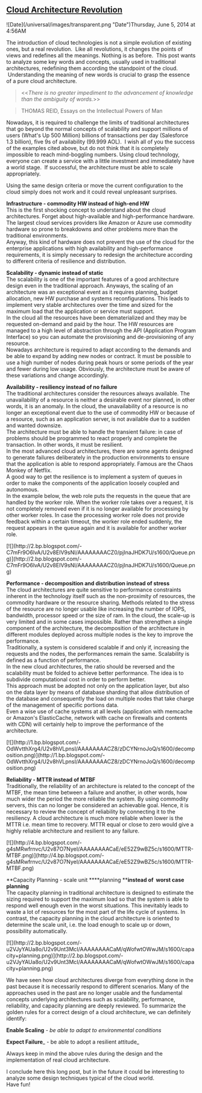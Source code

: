 ## [Cloud Architecture Revolution](/blog/2014/6/5/cloud-architecture-revolution.html)

<div class="journal-entry-tag journal-entry-tag-post-title"><span class="posted-on">![Date](/universal/images/transparent.png "Date")Thursday, June 5, 2014 at 4:56AM</span></div>

<div class="body">

<span>The introduction of cloud technologies is not a simple evolution of existing ones, but a real revolution.  Like all revolutions, it changes the points of views and redefines all the meanings. Nothing is as before.  This post wants to analyze some key words and concepts, usually used in traditional architectures, redefining them according the standpoint of the cloud.  Understanding the meaning of new words is crucial to grasp the essence of a pure cloud architecture.</span>

> <<_There is no greater impediment to the advancement of knowledge than the ambiguity of words._>>

> THOMAS REID, Essays on the Intellectual Powers of Man

<span>Nowadays, it is required to challenge the limits of traditional architectures that go beyond the normal concepts of scalability and support millions of users (What's Up 500 Million) billions of transactions per day (Salesforce 1.3 billion), five 9s of availability (99.999 AOL).  I wish all of you the success of the examples cited above, but do not think that it is completely impossible to reach mind-boggling numbers. Using cloud technology, everyone can create a service with a little investment and immediately have a world stage.  If successful, the architecture must be able to scale appropriately.</span>  

<span>Using the same design criteria or move the current configuration to the cloud simply does not work and it could reveal unpleasant surprises.</span>  

**Infrastructure - commodity HW instead of high-end HW**  
<span>This is the first shocking concept to understand about the cloud architectures. Forget about high-available and high-performance hardware. The largest cloud services providers like Amazon or Azure use commodity hardware so prone to breakdowns and other problems more than the traditional environments.</span>  
<span>Anyway, this kind of hardware does not prevent the use of the cloud for the enterprise applications with high availability and high-performance requirements, it is simply necessary to redesign the architecture according to different criteria of resilience and distribution.</span>  

**Scalability - dynamic instead of static**  
<span>The scalability is one of the important features of a good architecture design even in the traditional approach. Anyways, the scaling of an architecture was an exceptional event as it requires planning, budget allocation, new HW purchase and systems reconfigurations. This leads to implement very stable architectures over the time and sized for the maximum load that the application or service must support.</span>  
<span>In the cloud all the resources have been dematerialized and they may be requested on-demand and paid by the hour. The HW resources are managed to a high level of abstraction through the API (Application Program Interface) so you can automate the provisioning and de-provisioning of any resource.</span>  
<span>Nowadays architecture is required to adapt according to the demands and be able to expand by adding new nodes or contract. It must be possible to use a high number of nodes during peak hours or some periods of the year and fewer during low usage. Obviously, the architecture must be aware of these variations and change accordingly.</span>  

**Availability - resiliency instead of no failure**  
<span>The traditional architectures consider the resources always available. The unavailability of a resource is neither a desirable event nor planned, in other words, it is an anomaly. In the cloud, the unavailability of a resource is no longer an exceptional event due to the use of commodity HW or because of a resource, such as an application server, is not available due to a sudden and wanted downsize.</span>  
<span>The architecture must be able to handle the transient failure: in case of problems should be programmed to react properly and complete the transaction. In other words, it must be resilient.</span>  
<span>In the most advanced cloud architectures, there are some agents designed to generate failures deliberately in the production environments to ensure that the application is able to respond appropriately. Famous are the Chaos Monkey of Netflix.</span>  
<span>A good way to get the resilience is to implement a system of queues in order to make the components of the application loosely coupled and autonomous.</span>  
<span>In the example below, the web role puts the requests in the queue that are handled by the worker role. When the worker role takes over a request, it is not completely removed even if it is no longer available for processing by other worker roles. In case the processing worker role does not provide feedback within a certain timeout, the worker role ended suddenly, the request appears in the queue again and it is available for another worker role.</span>

<div class="separator">[![](http://2.bp.blogspot.com/-C7mFr9O6lvA/U2v8EIV9sNI/AAAAAAAACZ0/pjInaJHDK7U/s1600/Queue.png)](http://2.bp.blogspot.com/-C7mFr9O6lvA/U2v8EIV9sNI/AAAAAAAACZ0/pjInaJHDK7U/s1600/Queue.png)</div>

**Performance - decomposition and distribution instead of stress**  
<span>The cloud architectures are quite sensitive to performance constraints inherent in the technology itself such as the non-proximity of resources, the commodity hardware or the resource sharing. Methods related to the stress of the resource are no longer usable like increasing the number of IOPS, bandwidth, processor speed or the size of ram. In the cloud, the scale-up is very limited and in some cases impossible. Rather than strengthen a single component of the architecture, the decomposition of the architecture in different modules deployed across multiple nodes is the key to improve the performance.</span>  
<span>Traditionally, a system is considered scalable if and only if, increasing the requests and the nodes, the performances remain the same. Scalability is defined as a function of performance.</span>  
<span>In the new cloud architectures, the ratio should be reversed and the scalability must be folded to achieve better performance. The idea is to subdivide computational cost in order to perform better.</span>  
<span>This approach must be adopted not only on the application layer, but also on the data layer by means of database sharding that allow distribution of the database and consequently the load on multiple nodes that take charge of the management of specific portions data.</span>  
<span>Even a wise use of cache systems at all levels (application with memcache or Amazon's ElasticCache, network with cache on firewalls and contents with CDN) will certainly help to improve the performance of the architecture.</span>

<div class="separator">[![](http://1.bp.blogspot.com/-OdWvtthXrg4/U2v8hVLpnsI/AAAAAAAACZ8/zDCYNrnoJoQ/s1600/decomposition.png)](http://1.bp.blogspot.com/-OdWvtthXrg4/U2v8hVLpnsI/AAAAAAAACZ8/zDCYNrnoJoQ/s1600/decomposition.png)</div>

**Reliability - MTTR instead of MTBF**  
<span>Traditionally, the reliability of an architecture is related to the concept of the MTBF, the mean time between a failure and another, in other words, how much wider the period the more reliable the system. By using commodity servers, this can no longer be considered an achievable goal. Hence, it is necessary to review the concept of reliability by connecting it to the resiliency. A cloud architecture is much more reliable when lower is the MTTR i.e. mean time to recovery. MTTR equal or close to zero would give a highly reliable architecture and resilient to any failure.</span>

<div class="separator">[![](http://4.bp.blogspot.com/-g4sMRwfrnvc/U2v87O7NyeI/AAAAAAAACaE/eE52Z9wBZ5c/s1600/MTTR-MTBF.png)](http://4.bp.blogspot.com/-g4sMRwfrnvc/U2v87O7NyeI/AAAAAAAACaE/eE52Z9wBZ5c/s1600/MTTR-MTBF.png)</div>

**Capacity Planning - scale unit ****planning ****instead of  worst case planning**  
<span>The capacity planning in traditional architecture is designed to estimate the sizing required to support the maximum load so that the system is able to respond well enough even in the worst situations. This inevitably leads to waste a lot of resources for the most part of the life cycle of systems. In contrast, the capacity planning in the cloud architecture is oriented to determine the scale unit, i.e. the load enough to scale up or down, possibility automatically.</span>

<div class="separator">[![](http://2.bp.blogspot.com/-u2VJyYAUa8o/U2v9Unt3McI/AAAAAAAACaM/qWofwtOWwJM/s1600/capacity+planning.png)](http://2.bp.blogspot.com/-u2VJyYAUa8o/U2v9Unt3McI/AAAAAAAACaM/qWofwtOWwJM/s1600/capacity+planning.png)</div>

<span>We have seen how cloud architectures diverge from everything done in the past because it is necessarily respond to different scenarios. Many of the approaches used in the past are no longer usable and the fundamental concepts underlying architectures such as scalability, performance, reliability, and capacity planning are deeply reviewed. To summarize the golden rules for a correct design of a cloud architecture, we can definitely identify:</span>  

**Enable Scaling**<span> </span>_- be able to adapt to environmental conditions_  

**Expect Failure**_ - be able to adopt a resilient attitude_  

<span>Always keep in mind the above rules during the design and the implementation of real cloud architecture.</span>  

<span>I conclude here this long post, but in the future it could be interesting to analyze some design techniques typical of the cloud world.</span>  
<span>Have fun!</span>

</div>